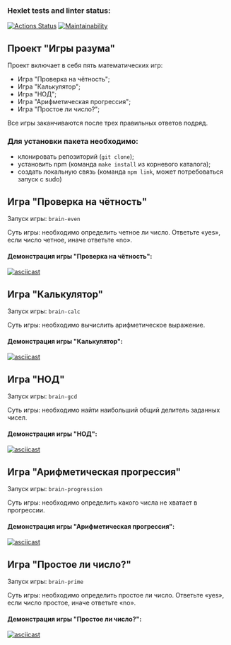 ### Hexlet tests and linter status:
[![Actions Status](https://github.com/ksuan3/frontend-project-44/actions/workflows/hexlet-check.yml/badge.svg)](https://github.com/ksuan3/frontend-project-44/actions)
[![Maintainability](https://api.codeclimate.com/v1/badges/bed91d9ccb81a6b8cef0/maintainability)](https://codeclimate.com/github/ksuan3/frontend-project-44/maintainability)

## Проект "Игры разума"
Проект включает в себя пять математических игр:
* Игра "Проверка на чётность";
* Игра "Калькулятор"; 
* Игра "НОД";
* Игра "Арифметическая прогрессия";
* Игра "Простое ли число?";

Все игры заканчиваются после трех правильных ответов подряд.

### Для установки пакета необходимо:
- клонировать репозиторий (`git clone`);
- установить npm (команда `make install` из корневого каталога);
- создать локальную связь (команда `npm link`, может потребоваться запуск с sudo)
## Игра "Проверка на чётность"
Запуск игры: `brain-even`

Суть игры: необходимо определить четное ли число. Ответьте «yes», если число четное, иначе ответьте «no».

#### Демонстрация игры "Проверка на чётность":

[![asciicast](https://asciinema.org/a/VH6ONozZ7B1yYbx1BUPw0xabj.svg)](https://asciinema.org/a/VH6ONozZ7B1yYbx1BUPw0xabj)

## Игра "Калькулятор"

Запуск игры: `brain-calc`

Суть игры: необходимо вычислить арифметическое выражение.

#### Демонстрация игры "Калькулятор":

[![asciicast](https://asciinema.org/a/pzZQuDQqtRUCLCxMDEzLXP06w.svg)](https://asciinema.org/a/pzZQuDQqtRUCLCxMDEzLXP06w)

## Игра "НОД"

Запуск игры: `brain-gcd`

Суть игры: необходимо найти наибольший общий делитель заданных чисел.

#### Демонстрация игры "НОД":

[![asciicast](https://asciinema.org/a/gBKyv0ABIPIxonm2oG472fwWF.svg)](https://asciinema.org/a/gBKyv0ABIPIxonm2oG472fwWF)

## Игра "Арифметическая прогрессия"

Запуск игры: `brain-progression`

Суть игры: необходимо определить какого числа не хватает в прогрессии. 

#### Демонстрация игры "Арифметическая прогрессия": 

[![asciicast](https://asciinema.org/a/ZVoE2MS46iiwZsgTAFilLvvnX.svg)](https://asciinema.org/a/ZVoE2MS46iiwZsgTAFilLvvnX)

## Игра "Простое ли число?"

Запуск игры: `brain-prime`

Суть игры: необходимо определить простое ли число. Ответьте «yes», если число простое, иначе ответьте «no».

#### Демонстрация игры "Простое ли число?": 

[![asciicast](https://asciinema.org/a/h8baHyAZU36Lkt5y8OupZPbNa.svg)](https://asciinema.org/a/h8baHyAZU36Lkt5y8OupZPbNa)
